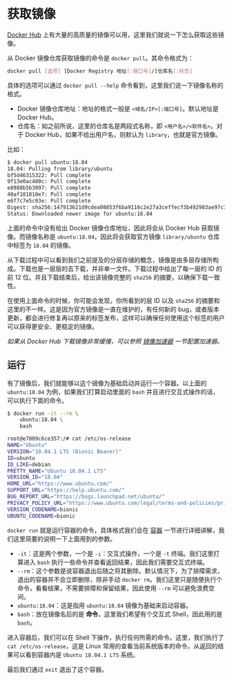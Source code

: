 # 获取镜像

[Docker Hub](https://hub.docker.com/explore/) 上有大量的高质量的镜像可以用，这里我们就说一下怎么获取这些镜像。

从 Docker 镜像仓库获取镜像的命令是 `docker pull`。其命令格式为：

```bash
docker pull [选项] [Docker Registry 地址[:端口号]/]仓库名[:标签]
```

具体的选项可以通过 `docker pull --help` 命令看到，这里我们说一下镜像名称的格式。

* Docker 镜像仓库地址：地址的格式一般是 `<域名/IP>[:端口号]`。默认地址是 Docker Hub。
* 仓库名：如之前所说，这里的仓库名是两段式名称，即 `<用户名>/<软件名>`。对于 Docker Hub，如果不给出用户名，则默认为 `library`，也就是官方镜像。

比如：

```bash
$ docker pull ubuntu:18.04
18.04: Pulling from library/ubuntu
bf5d46315322: Pull complete
9f13e0ac480c: Pull complete
e8988b5b3097: Pull complete
40af181810e7: Pull complete
e6f7c7e5c03e: Pull complete
Digest: sha256:147913621d9cdea08853f6ba9116c2e27a3ceffecf3b492983ae97c3d643fbbe
Status: Downloaded newer image for ubuntu:18.04
```

上面的命令中没有给出 Docker 镜像仓库地址，因此将会从 Docker Hub 获取镜像。而镜像名称是 `ubuntu:18.04`，因此将会获取官方镜像 `library/ubuntu` 仓库中标签为 `18.04` 的镜像。

从下载过程中可以看到我们之前提及的分层存储的概念，镜像是由多层存储所构成。下载也是一层层的去下载，并非单一文件。下载过程中给出了每一层的 ID 的前 12 位。并且下载结束后，给出该镜像完整的 `sha256` 的摘要，以确保下载一致性。

在使用上面命令的时候，你可能会发现，你所看到的层 ID 以及 `sha256` 的摘要和这里的不一样。这是因为官方镜像是一直在维护的，有任何新的 bug，或者版本更新，都会进行修复再以原来的标签发布，这样可以确保任何使用这个标签的用户可以获得更安全、更稳定的镜像。

*如果从 Docker Hub 下载镜像非常缓慢，可以参照 [镜像加速器](/docker/Docker镜像加速.md) 一节配置加速器。*

## 运行

有了镜像后，我们就能够以这个镜像为基础启动并运行一个容器。以上面的 `ubuntu:18.04` 为例，如果我们打算启动里面的 `bash` 并且进行交互式操作的话，可以执行下面的命令。

```bash
$ docker run -it --rm \
    ubuntu:18.04 \
    bash

root@e7009c6ce357:/# cat /etc/os-release
NAME="Ubuntu"
VERSION="18.04.1 LTS (Bionic Beaver)"
ID=ubuntu
ID_LIKE=debian
PRETTY_NAME="Ubuntu 18.04.1 LTS"
VERSION_ID="18.04"
HOME_URL="https://www.ubuntu.com/"
SUPPORT_URL="https://help.ubuntu.com/"
BUG_REPORT_URL="https://bugs.launchpad.net/ubuntu/"
PRIVACY_POLICY_URL="https://www.ubuntu.com/legal/terms-and-policies/privacy-policy"
VERSION_CODENAME=bionic
UBUNTU_CODENAME=bionic
```

`docker run` 就是运行容器的命令，具体格式我们会在 [容器](../container) 一节进行详细讲解，我们这里简要的说明一下上面用到的参数。

* `-it`：这是两个参数，一个是 `-i`：交互式操作，一个是 `-t` 终端。我们这里打算进入 `bash` 执行一些命令并查看返回结果，因此我们需要交互式终端。
* `--rm`：这个参数是说容器退出后随之将其删除。默认情况下，为了排障需求，退出的容器并不会立即删除，除非手动 `docker rm`。我们这里只是随便执行个命令，看看结果，不需要排障和保留结果，因此使用 `--rm` 可以避免浪费空间。
* `ubuntu:18.04`：这是指用 `ubuntu:18.04` 镜像为基础来启动容器。
* `bash`：放在镜像名后的是 **命令**，这里我们希望有个交互式 Shell，因此用的是 `bash`。

进入容器后，我们可以在 Shell 下操作，执行任何所需的命令。这里，我们执行了 `cat /etc/os-release`，这是 Linux 常用的查看当前系统版本的命令，从返回的结果可以看到容器内是 `Ubuntu 18.04.1 LTS` 系统。

最后我们通过 `exit` 退出了这个容器。

